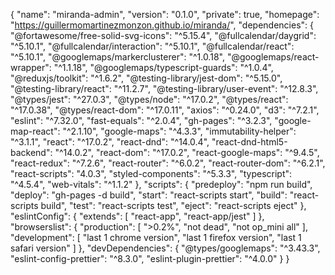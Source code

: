 
{
  "name": "miranda-admin",
  "version": "0.1.0",
  "private": true,
  "homepage": "https://guillermomartinezmonzon.github.io/miranda/",
  "dependencies": {
    "@fortawesome/free-solid-svg-icons": "^5.15.4",
    "@fullcalendar/daygrid": "^5.10.1",
    "@fullcalendar/interaction": "^5.10.1",
    "@fullcalendar/react": "^5.10.1",
    "@googlemaps/markerclusterer": "^1.0.18",
    "@googlemaps/react-wrapper": "^1.1.18",
    "@googlemaps/typescript-guards": "^1.0.4",
    "@reduxjs/toolkit": "^1.6.2",
    "@testing-library/jest-dom": "^5.15.0",
    "@testing-library/react": "^11.2.7",
    "@testing-library/user-event": "^12.8.3",
    "@types/jest": "^27.0.3",
    "@types/node": "^17.0.2",
    "@types/react": "^17.0.38",
    "@types/react-dom": "^17.0.11",
    "axios": "^0.24.0",
    "d3": "^7.2.1",
    "eslint": "^7.32.0",
    "fast-equals": "^2.0.4",
    "gh-pages": "^3.2.3",
    "google-map-react": "^2.1.10",
    "google-maps": "^4.3.3",
    "immutability-helper": "^3.1.1",
    "react": "^17.0.2",
    "react-dnd": "^14.0.4",
    "react-dnd-html5-backend": "^14.0.2",
    "react-dom": "^17.0.2",
    "react-google-maps": "^9.4.5",
    "react-redux": "^7.2.6",
    "react-router": "^6.0.2",
    "react-router-dom": "^6.2.1",
    "react-scripts": "4.0.3",
    "styled-components": "^5.3.3",
    "typescript": "^4.5.4",
    "web-vitals": "^1.1.2"
  },
  "scripts": {
    "predeploy": "npm run build",
    "deploy": "gh-pages -d build",
    "start": "react-scripts start",
    "build": "react-scripts build",
    "test": "react-scripts test",
    "eject": "react-scripts eject"
  },
  "eslintConfig": {
    "extends": [
      "react-app",
      "react-app/jest"
    ]
  },
  "browserslist": {
    "production": [
      ">0.2%",
      "not dead",
      "not op_mini all"
    ],
    "development": [
      "last 1 chrome version",
      "last 1 firefox version",
      "last 1 safari version"
    ]
  },
  "devDependencies": {
    "@types/googlemaps": "^3.43.3",
    "eslint-config-prettier": "^8.3.0",
    "eslint-plugin-prettier": "^4.0.0"
  }
}
